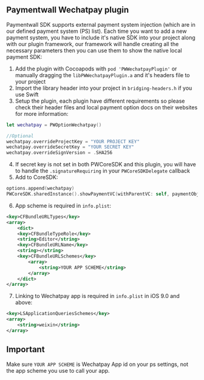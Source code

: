 Paymentwall Wechatpay plugin
------------------------------
Paymentwall SDK supports external payment system injection (which are in our defined payment system (PS) list). Each time you want to add a new payment system, you have to include it's native SDK into your project along with our plugin framework, our framework will handle creating all the necessary parameters then you can use them to show the native local payment SDK:

1. Add the plugin with Cocoapods with `pod 'PWWechatpayPlugin'` or manually dragging the `libPWWechatpayPlugin.a` and it's headers file to your project
2. Import the library header into your project in `bridging-headers.h` if you use Swift
3. Setup the plugin, each plugin have different requirements so please check their header files and local payment option docs on their websites for more information:
```swift
let wechatpay = PWOptionWechatpay()

//Optional
wechatpay.overrideProjectKey = "YOUR PROJECT KEY"
wechatpay.overrideSecretKey = "YOUR SECRET KEY"
wechatpay.overrideSignVersion = .SHA256
```
4. If secret key is not set in both PWCoreSDK and this plugin, you will have to handle the `.signatureRequiring` in your `PWCoreSDKDelegate` callback
5. Add to CoreSDK:
```swift
options.append(wechatpay)
PWCoreSDK.sharedInstance().showPaymentVC(withParentVC: self, paymentObject: payment, paymentOption: options, delegate: self)
```
6. App scheme is required in `info.plist`:
```xml
<key>CFBundleURLTypes</key>
<array>
    <dict>
    <key>CFBundleTypeRole</key>
    <string>Editor</string>
    <key>CFBundleURLName</key>
    <string></string>
    <key>CFBundleURLSchemes</key>
        <array>
            <string>YOUR APP SCHEME</string>
        </array>
    </dict>
</array>
```
7. Linking to Wechatpay app is required in `info.plist` in iOS 9.0 and above:
```xml
<key>LSApplicationQueriesSchemes</key>
<array>
    <string>weixin</string>
</array>
```

## Important
Make sure `YOUR APP SCHEME` is Wechatpay App id on your ps settings, not the app scheme you use to call your app.
